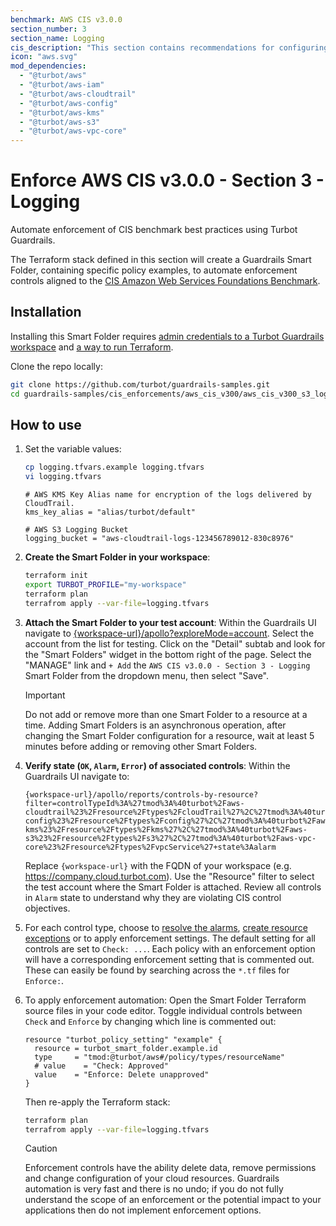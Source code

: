 ```yaml
---
benchmark: AWS CIS v3.0.0
section_number: 3
section_name: Logging
cis_description: "This section contains recommendations for configuring logging related options."
icon: "aws.svg"
mod_dependencies:
  - "@turbot/aws"
  - "@turbot/aws-iam"
  - "@turbot/aws-cloudtrail"
  - "@turbot/aws-config"
  - "@turbot/aws-kms"
  - "@turbot/aws-s3"
  - "@turbot/aws-vpc-core"
---
```


# Enforce AWS CIS v3.0.0 - Section 3 - Logging

Automate enforcement of CIS benchmark best practices using Turbot Guardrails.

The Terraform stack defined in this section will create a Guardrails Smart Folder, containing specific policy examples, to automate enforcement controls aligned to the [CIS Amazon Web Services Foundations Benchmark](https://docs.aws.amazon.com/securityhub/latest/userguide/cis-aws-foundations-benchmark.html).

## Installation

Installing this Smart Folder requires [admin credentials to a Turbot Guardrails workspace](https://turbot.com/guardrails/docs/guides/iam/access-keys) and [a way to run Terraform](https://turbot.com/guardrails/docs/7-minute-labs/terraform).

Clone the repo locally:

```sh
git clone https://github.com/turbot/guardrails-samples.git
cd guardrails-samples/cis_enforcements/aws_cis_v300/aws_cis_v300_s3_logging
```

## How to use

1. Set the variable values:

    ```sh
    cp logging.tfvars.example logging.tfvars
    vi logging.tfvars
    ```

    ```hcl
    # AWS KMS Key Alias name for encryption of the logs delivered by CloudTrail.
    kms_key_alias = "alias/turbot/default"

    # AWS S3 Logging Bucket
    logging_bucket = "aws-cloudtrail-logs-123456789012-830c8976"
    ```

1. __Create the Smart Folder in your workspace__:

    ```sh
    terraform init
    export TURBOT_PROFILE="my-workspace"
    terraform plan 
    terrafrom apply --var-file=logging.tfvars
    ```

1. __Attach the Smart Folder to your test account__: Within the Guardrails UI navigate to [{workspace-url}/apollo?exploreMode=account](#). Select the account from the list for testing. Click on the "Detail" subtab and look for the "Smart Folders" widget in the bottom right of the page. Select the "MANAGE" link and `+ Add` the `AWS CIS v3.0.0 - Section 3 - Logging` Smart Folder from the dropdown menu, then select "Save".
    > [!IMPORTANT]
    > Do not add or remove more than one Smart Folder to a resource at a time.  Adding Smart Folders is an asynchronous operation, after changing the Smart Folder configuration for a resource, wait at least 5 minutes before adding or removing other Smart Folders.

1. __Verify state (`OK`, `Alarm`, `Error`) of associated controls__: Within the Guardrails UI navigate to: 
    ```
    {workspace-url}/apollo/reports/controls-by-resource?filter=controlTypeId%3A%27tmod%3A%40turbot%2Faws-cloudtrail%23%2Fresource%2Ftypes%2FcloudTrail%27%2C%27tmod%3A%40turbot%2Faws-config%23%2Fresource%2Ftypes%2Fconfig%27%2C%27tmod%3A%40turbot%2Faws-kms%23%2Fresource%2Ftypes%2Fkms%27%2C%27tmod%3A%40turbot%2Faws-s3%23%2Fresource%2Ftypes%2Fs3%27%2C%27tmod%3A%40turbot%2Faws-vpc-core%23%2Fresource%2Ftypes%2FvpcService%27+state%3Aalarm
    ```
    Replace `{workspace-url}` with the FQDN of your workspace (e.g. https://company.cloud.turbot.com). Use the "Resource" filter to select the test account where the Smart Folder is attached. Review all controls in `Alarm` state to understand why they are violating CIS control objectives.

1. For each control type, choose to [resolve the alarms](https://turbot.com/guardrails/docs/guides/quick-actions), [create resource exceptions](https://turbot.com/guardrails/docs/getting-started/activity-exceptions#manual-policy-exceptions) or to apply enforcement settings. The default setting for all controls are set to `Check: ...`. Each policy with an enforcement option will have a corresponding enforcement setting that is commented out. These can easily be found by searching across the `*.tf` files for `Enforce:`.
1. To apply enforcement automation: Open the Smart Folder Terraform source files in your code editor. Toggle individual controls between `Check` and `Enforce` by changing which line is commented out:

    ```hcl
    resource "turbot_policy_setting" "example" {
      resource = turbot_smart_folder.example.id
      type     = "tmod:@turbot/aws#/policy/types/resourceName"
      # value    = "Check: Approved"
      value    = "Enforce: Delete unapproved"
    }
    ```

    Then re-apply the Terraform stack:

    ```sh
    terraform plan 
    terrafrom apply --var-file=logging.tfvars
    ```

    > [!CAUTION]
    > Enforcement controls have the ability delete data, remove permissions and change configuration of your cloud resources. Guardrails automation is very fast and there is no undo; if you do not fully understand the scope of an enforcement or the potential impact to your applications then do not implement enforcement options.
